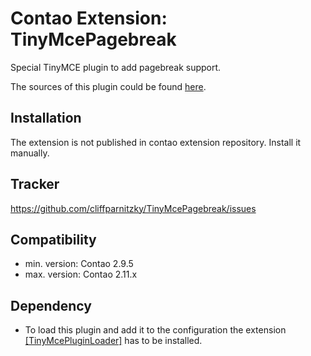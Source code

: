 Contao Extension: TinyMcePagebreak
==================================

Special TinyMCE plugin to add pagebreak support.

The sources of this plugin could be found [here](http://www.tinymce.com/wiki.php/Plugin:pagebreak).


Installation
------------

The extension is not published in contao extension repository.
Install it manually.


Tracker
-------

https://github.com/cliffparnitzky/TinyMcePagebreak/issues


Compatibility
-------------

- min. version: Contao 2.9.5
- max. version: Contao 2.11.x


Dependency
----------

- To load this plugin and add it to the configuration the extension [[TinyMcePluginLoader]](https://github.com/cliffparnitzky/TinyMcePluginLoader) has to be installed.